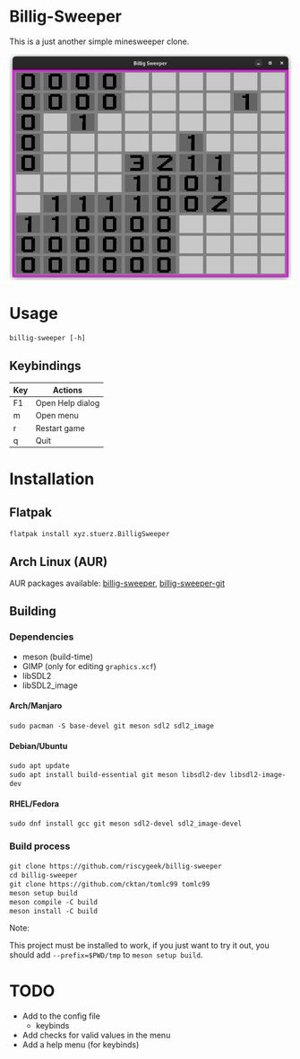 # Billig-Sweeper
This is a just another simple minesweeper clone.

![](data/Screenshots/bsw1.png)

# Usage
```
billig-sweeper [-h]
```

## Keybindings

| Key | Actions          |
|-----|------------------|
|  F1 | Open Help dialog |
|  m  | Open menu        |
|  r  | Restart game     |
|  q  | Quit             |

# Installation

## Flatpak
```
flatpak install xyz.stuerz.BilligSweeper
```

## Arch Linux (AUR)
AUR packages available: [billig-sweeper](https://aur.archlinux.org/packages/billig-sweeper), [billig-sweeper-git](https://aur.archlinux.org/packages/billig-sweeper-git)

## Building
### Dependencies
- meson (build-time)
- GIMP (only for editing `graphics.xcf`)
- libSDL2
- libSDL2_image

#### Arch/Manjaro
```
sudo pacman -S base-devel git meson sdl2 sdl2_image
```

#### Debian/Ubuntu
```
sudo apt update
sudo apt install build-essential git meson libsdl2-dev libsdl2-image-dev
```

#### RHEL/Fedora
```
sudo dnf install gcc git meson sdl2-devel sdl2_image-devel
```

### Build process
```
git clone https://github.com/riscygeek/billig-sweeper
cd billig-sweeper
git clone https://github.com/cktan/tomlc99 tomlc99
meson setup build
meson compile -C build
meson install -C build
```

Note:

This project must be installed to work,
if you just want to try it out,
you should add `--prefix=$PWD/tmp` to `meson setup build`.

# TODO
- Add to the config file
    - keybinds
- Add checks for valid values in the menu
- Add a help menu (for keybinds)
